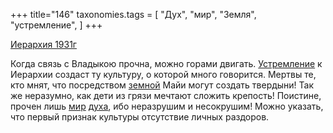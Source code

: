 +++
title="146"
taxonomies.tags = [
 "Дух",
 "мир",
 "Земля",
 "устремление",
]
+++

[Иерархия 1931г](/agni/1931)

Когда связь с Владыкою прочна, можно горами двигать. [Устремление](/tags/устремление) к Иерархии создаст ту культуру, о которой много говорится. Мертвы те, кто мнят, что посредством [земной](/tags/Земля) Майи могут создать твердыни! Так же неразумно, как дети из грязи мечтают сложить крепость! Поистине, прочен лишь [мир](/tags/мир) [духа](/tags/Дух), ибо неразрушим и несокрушим! Можно указать, что первый признак культуры отсутствие личных раздоров.   

